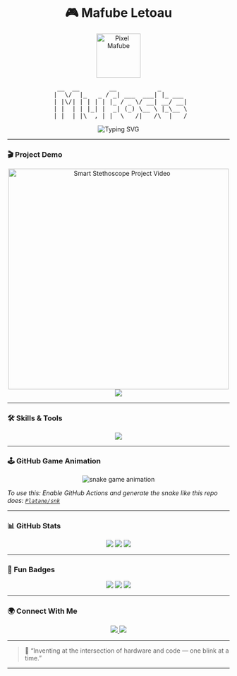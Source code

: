 <h1 align="center">🎮 Mafube Letoau</h1>
<p align="center"><img src="https://www.pixelartcss.com/images/pixel-art/mario.gif" height="100" alt="Pixel Mafube" /></p>

<pre align="center">
  __  __        __           _       
 |  \/  |_   _ / _| ___  ___| |_ ___ 
 | |\/| | | | | |_ / _ \/ __| __/ __|
 | |  | | |_| |  _| (_) \__ \ |_\__ \
 |_|  |_|\__,_|_|  \___/|___/\__|___/
</pre>

<p align="center">
  <img src="https://readme-typing-svg.herokuapp.com?font=Fira+Code&size=22&duration=3000&pause=800&center=true&width=435&lines=Smart+Stethoscope+Engineer;Cloud+and+Embedded+Dev;C%2FC%2B%2B+Lover+%F0%9F%92%BB;Open+to+Tech+Collaboration" alt="Typing SVG" />
</p>

---

### 🎬 Project Demo

<p align="center">
  <a href="https://www.youtube.com/watch?v=dQw4w9WgXcQ" target="_blank">
    <img width="500" src="https://img.youtube.com/vi/dQw4w9WgXcQ/hqdefault.jpg" alt="Smart Stethoscope Project Video">
    <br>
    <img src="https://img.shields.io/badge/Watch%20Demo-Smart%20Stethoscope-red?logo=youtube&style=for-the-badge" />
  </a>
</p>

---

### 🛠️ Skills & Tools

<p align="center">
  <img src="https://skillicons.dev/icons?i=arduino,c,cpp,python,java,javascript,html,css,nodejs,react,linux,mysql,postgresql,docker,aws,tensorflow" />
</p>

---

### 🕹️ GitHub Game Animation

<p align="center">
  <img src="https://github.com/mafube/mafube/raw/output/github-contribution-grid-snake.svg" alt="snake game animation" />
</p>

_To use this: Enable GitHub Actions and generate the snake like this repo does: [`Platane/snk`](https://github.com/Platane/snk)_

---

### 📊 GitHub Stats

<p align="center">
  <img src="https://github-readme-stats.vercel.app/api?username=mafube&show_icons=true&theme=radical" />
  <img src="https://github-readme-stats.vercel.app/api/top-langs/?username=mafube&layout=compact&theme=radical" />
  <img src="https://github-readme-streak-stats.herokuapp.com/?user=mafube&theme=radical" />
</p>

---

### 🧩 Fun Badges

<p align="center">
  <img src="https://img.shields.io/badge/LEVEL-Up!-brightgreen?style=for-the-badge&logo=github" />
  <img src="https://img.shields.io/badge/Morse%20LED-Debugger-blueviolet?style=for-the-badge&logo=arduino" />
  <img src="https://img.shields.io/badge/Real%20Time%20Thinker-yes-critical?style=for-the-badge&logo=raspberrypi" />
</p>

---

### 🌍 Connect With Me

<p align="center">
  <a href="https://linkedin.com/in/mafube letoau" target="_blank">
    <img src="https://img.shields.io/badge/LinkedIn-blue?logo=linkedin&logoColor=white&style=for-the-badge" />
  </a>
  <a href="https://instagram.com/mw" target="_blank">
    <img src="https://img.shields.io/badge/Instagram-purple?logo=instagram&logoColor=white&style=for-the-badge" />
  </a>
</p>

---

> 🚀 “Inventing at the intersection of hardware and code — one blink at a time.”

---
